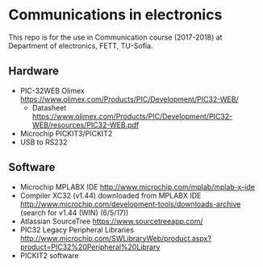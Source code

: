 # Communications in electronics
This repo is for the use in Communication course (2017-2018) at Department of electronics, FETT, TU-Sofia.

## Hardware 
* PIC-32WEB Olimex https://www.olimex.com/Products/PIC/Development/PIC32-WEB/
	* Datasheet https://www.olimex.com/Products/PIC/Development/PIC32-WEB/resources/PIC32-WEB.pdf
* Microchip PICKIT3/PICKIT2
* USB to RS232

## Software
* Microchip MPLABX IDE http://www.microchip.com/mplab/mplab-x-ide
* Compiler XC32 (v1.44) downloaded from MPLABX IDE http://www.microchip.com/development-tools/downloads-archive (search for v1.44 (WIN) (6/5/17))
* Atlassian SourceTree https://www.sourcetreeapp.com/
* PIC32 Legacy Peripheral Libraries http://www.microchip.com/SWLibraryWeb/product.aspx?product=PIC32%20Peripheral%20Library
* PICKIT2 software 

